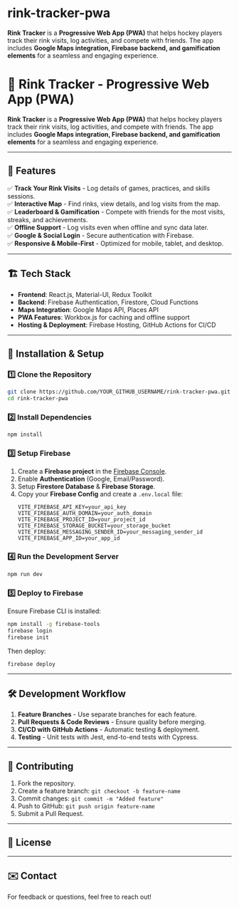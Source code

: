 # rink-tracker-pwa

**Rink Tracker** is a **Progressive Web App (PWA)** that helps hockey players track their rink visits, log activities, and compete with friends. The app includes **Google Maps integration, Firebase backend, and gamification elements** for a seamless and engaging experience.
# 🏒 Rink Tracker - Progressive Web App (PWA)

**Rink Tracker** is a **Progressive Web App (PWA)** that helps hockey players track their rink visits, log activities, and compete with friends. The app includes **Google Maps integration, Firebase backend, and gamification elements** for a seamless and engaging experience.

---

## 🚀 Features

✅ **Track Your Rink Visits** - Log details of games, practices, and skills sessions.  
✅ **Interactive Map** - Find rinks, view details, and log visits from the map.  
✅ **Leaderboard & Gamification** - Compete with friends for the most visits, streaks, and achievements.  
✅ **Offline Support** - Log visits even when offline and sync data later.  
✅ **Google & Social Login** - Secure authentication with Firebase.  
✅ **Responsive & Mobile-First** - Optimized for mobile, tablet, and desktop.  

---

## 🏗️ Tech Stack

- **Frontend**: React.js, Material-UI, Redux Toolkit
- **Backend**: Firebase Authentication, Firestore, Cloud Functions
- **Maps Integration**: Google Maps API, Places API
- **PWA Features**: Workbox.js for caching and offline support
- **Hosting & Deployment**: Firebase Hosting, GitHub Actions for CI/CD

---

## 🔧 Installation & Setup

### 1️⃣ Clone the Repository

```bash
git clone https://github.com/YOUR_GITHUB_USERNAME/rink-tracker-pwa.git
cd rink-tracker-pwa
```

### 2️⃣ Install Dependencies

```bash
npm install
```

### 3️⃣ Setup Firebase

1. Create a **Firebase project** in the [Firebase Console](https://console.firebase.google.com/).
2. Enable **Authentication** (Google, Email/Password).
3. Setup **Firestore Database** & **Firebase Storage**.
4. Copy your **Firebase Config** and create a `.env.local` file:
   ```
   VITE_FIREBASE_API_KEY=your_api_key
   VITE_FIREBASE_AUTH_DOMAIN=your_auth_domain
   VITE_FIREBASE_PROJECT_ID=your_project_id
   VITE_FIREBASE_STORAGE_BUCKET=your_storage_bucket
   VITE_FIREBASE_MESSAGING_SENDER_ID=your_messaging_sender_id
   VITE_FIREBASE_APP_ID=your_app_id
   ```

### 4️⃣ Run the Development Server

```bash
npm run dev
```

### 5️⃣ Deploy to Firebase

Ensure Firebase CLI is installed:

```bash
npm install -g firebase-tools
firebase login
firebase init
```

Then deploy:

```bash
firebase deploy
```

---

## 🛠️ Development Workflow

1. **Feature Branches** - Use separate branches for each feature.
2. **Pull Requests & Code Reviews** - Ensure quality before merging.
3. **CI/CD with GitHub Actions** - Automatic testing & deployment.
4. **Testing** - Unit tests with Jest, end-to-end tests with Cypress.

---

## 📌 Contributing

1. Fork the repository.
2. Create a feature branch: `git checkout -b feature-name`
3. Commit changes: `git commit -m "Added feature"`
4. Push to GitHub: `git push origin feature-name`
5. Submit a Pull Request.

---

## 🐜 License



---

## ✉️ Contact

For feedback or questions, feel free to reach out!



